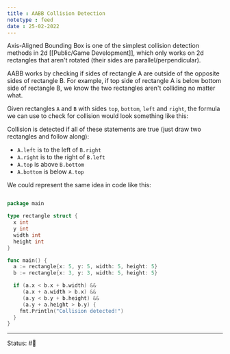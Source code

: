 ```yaml
---
title : AABB Collision Detection
notetype : feed
date : 25-02-2022
---
```


Axis-Aligned Bounding Box is one of the simplest collision detection methods in 2d [[Public/Game Development]], which only works on 2d rectangles that aren't rotated (their sides are parallel/perpendicular).

AABB works by checking if sides of rectangle A are outside of the opposite sides of rectangle B. For example, if top side of rectangle A is below bottom side of rectangle B, we know the two rectangles aren't colliding no matter what.

Given rectangles `A` and `B` with sides `top`, `bottom`, `left` and `right`, the formula we can use to check for collision would look something like this:

Collision is detected if all of these statements are true (just draw two rectangles and follow along):
- `A.left`  is to the left of `B.right`  
- `A.right` is to the right of `B.left` 
- `A.top` is above `B.bottom` 
- `A.bottom` is below `A.top`

We could represent the same idea in code like this:

```go

package main

type rectangle struct {
  x int
  y int
  width int
  height int
}

func main() {
  a := rectangle{x: 5, y: 5, width: 5, height: 5}
  b := rectangle{x: 3, y: 3, width: 5, height: 5}

  if (a.x < b.x + b.width) && 
     (a.x + a.width > b.x) && 
     (a.y < b.y + b.height) && 
     (a.y + a.height > b.y) {
	fmt.Println("Collision detected!")
  }
}


```

-----

Status: #🌲 



